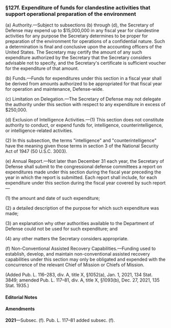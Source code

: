 ### §127f. Expenditure of funds for clandestine activities that support operational preparation of the environment ###

(a) Authority.—Subject to subsections (b) through (d), the Secretary of Defense may expend up to $15,000,000 in any fiscal year for clandestine activities for any purpose the Secretary determines to be proper for preparation of the environment for operations of a confidential nature. Such a determination is final and conclusive upon the accounting officers of the United States. The Secretary may certify the amount of any such expenditure authorized by the Secretary that the Secretary considers advisable not to specify, and the Secretary's certificate is sufficient voucher for the expenditure of that amount.

(b) Funds.—Funds for expenditures under this section in a fiscal year shall be derived from amounts authorized to be appropriated for that fiscal year for operation and maintenance, Defense-wide.

(c) Limitation on Delegation.—The Secretary of Defense may not delegate the authority under this section with respect to any expenditure in excess of $250,000.

(d) Exclusion of Intelligence Activities.—(1) This section does not constitute authority to conduct, or expend funds for, intelligence, counterintelligence, or intelligence-related activities.

(2) In this subsection, the terms "intelligence" and "counterintelligence" have the meaning given those terms in section 3 of the National Security Act of 1947 (50 U.S.C. 3003).

(e) Annual Report.—Not later than December 31 each year, the Secretary of Defense shall submit to the congressional defense committees a report on expenditures made under this section during the fiscal year preceding the year in which the report is submitted. Each report shall include, for each expenditure under this section during the fiscal year covered by such report—

(1) the amount and date of such expenditure;

(2) a detailed description of the purpose for which such expenditure was made;

(3) an explanation why other authorities available to the Department of Defense could not be used for such expenditure; and

(4) any other matters the Secretary considers appropriate.

(f) Non-Conventional Assisted Recovery Capabilities.—Funding used to establish, develop, and maintain non-conventional assisted recovery capabilities under this section may only be obligated and expended with the concurrence of the relevant Chief of Mission or Chiefs of Mission.

(Added Pub. L. 116–283, div. A, title X, §1052(a), Jan. 1, 2021, 134 Stat. 3849; amended Pub. L. 117–81, div. A, title X, §1093(b), Dec. 27, 2021, 135 Stat. 1935.)

#### **Editorial Notes** ####

#### Amendments ####

**2021**—Subsec. (f). Pub. L. 117–81 added subsec. (f).